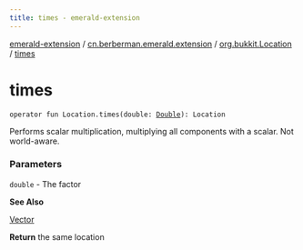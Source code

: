 ```yaml
---
title: times - emerald-extension
---
```


[emerald-extension](../../index.html) / [cn.berberman.emerald.extension](../index.html) / [org.bukkit.Location](index.html) / [times](.)

# times

`operator fun Location.times(double: `[`Double`](https://kotlinlang.org/api/latest/jvm/stdlib/kotlin/-double/index.html)`): Location`

Performs scalar multiplication, multiplying all components with a
scalar. Not world-aware.

### Parameters

`double` - The factor

**See Also**

[Vector](#)

**Return**
the same location

